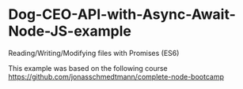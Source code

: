 # Dog-CEO-API-with-Async-Await-Node-JS-example
Reading/Writing/Modifying files with Promises (ES6)

This example was based on the following course https://github.com/jonasschmedtmann/complete-node-bootcamp
